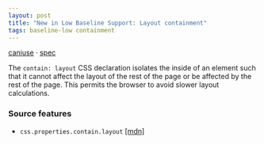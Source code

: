 ```yaml
---
layout: post
title: "New in Low Baseline Support: Layout containment"
tags: baseline-low containment
---
```


[caniuse](https://caniuse.com/?search=contain-layout) · [spec](https://drafts.csswg.org/css-contain-2/#containment-layout)

The `contain: layout` CSS declaration isolates the inside of an element such that it cannot affect the layout of the rest of the page or be affected by the rest of the page. This permits the browser to avoid slower layout calculations.

### Source features

- ``css.properties.contain.layout`` [[mdn]](https://https://developer.mozilla.org/en-US/search?q=css.properties.contain.layout)
